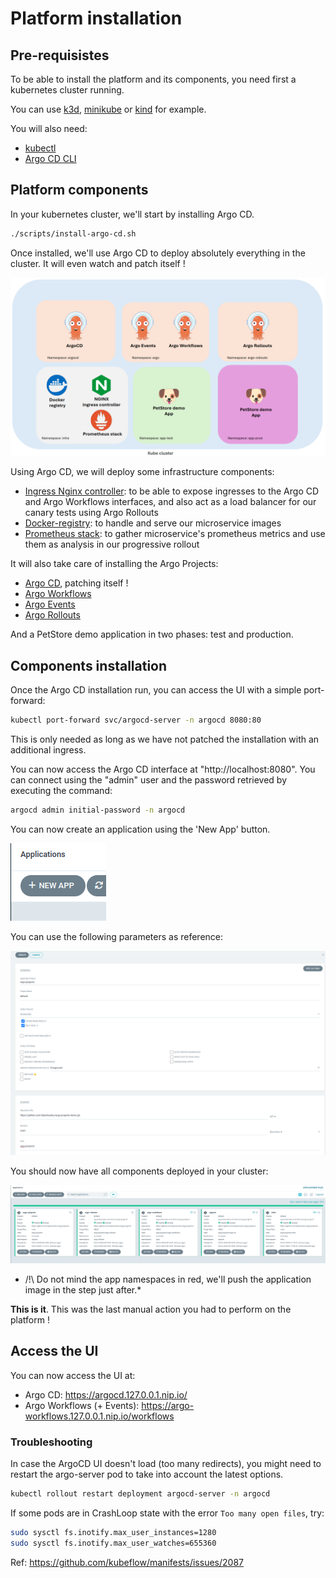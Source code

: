# Platform installation

## Pre-requisistes

To be able to install the platform and its components, you need first a kubernetes cluster running.

You can use [k3d](https://k3d.io/), [minikube](https://minikube.sigs.k8s.io/docs/start/) or [kind](https://kind.sigs.k8s.io/docs/user/quick-start/) for example.

You will also need:
* [kubectl](https://kubernetes.io/docs/tasks/tools/install-kubectl/)
* [Argo CD CLI](https://argo-cd.readthedocs.io/en/stable/getting_started/#2-download-argo-cd-cli)

## Platform components

In your kubernetes cluster, we'll start by installing Argo CD.

```bash
./scripts/install-argo-cd.sh
```

Once installed, we'll use Argo CD to deploy absolutely everything in the cluster. It will even watch and patch itself !

![image](./assets/cluster-view.png)

Using Argo CD, we will deploy some infrastructure components:
* [Ingress Nginx controller](https://github.com/kubernetes/ingress-nginx): to be able to expose ingresses to the Argo CD and Argo Workflows interfaces, and also act as a load balancer for our canary tests using Argo Rollouts
* [Docker-registry](https://artifacthub.io/packages/helm/phntom/docker-registry): to handle and serve our microservice images
* [Prometheus stack](https://github.com/prometheus-community/helm-charts/tree/main/charts/kube-prometheus-stack): to gather microservice's prometheus metrics and use them as analysis in our progressive rollout

It will also take care of installing the Argo Projects:
* [Argo CD](https://argo-cd.readthedocs.io/en/stable/), patching itself !
* [Argo Workflows](https://argo-workflows.readthedocs.io/en/latest/)
* [Argo Events](https://argoproj.github.io/argo-events/)
* [Argo Rollouts](https://argo-rollouts.readthedocs.io/en/stable/)

And a PetStore demo application in two phases: test and production.

## Components installation

Once the Argo CD installation run, you can access the UI with a simple port-forward:

```bash
kubectl port-forward svc/argocd-server -n argocd 8080:80
```

This is only needed as long as we have not patched the installation with an additional ingress.

You can now access the Argo CD interface at "http://localhost:8080".
You can connect using the "admin" user and the password retrieved by executing the command:

```bash
argocd admin initial-password -n argocd
```

You can now create an application using the 'New App' button.

![image](./assets/New-App.png)

You can use the following parameters as reference:

![image](./assets/New-App-Details.png)

You should now have all components deployed in your cluster:

![image](./assets/ArgoCD-Apps-state.png)

* /!\ Do not mind the app namespaces in red, we'll push the application image in the step just after.*

**This is it**. This was the last manual action you had to perform on the platform !

## Access the UI

You can now access the UI at:

- Argo CD: https://argocd.127.0.0.1.nip.io/
- Argo Workflows (+ Events): https://argo-workflows.127.0.0.1.nip.io/workflows 

### Troubleshooting

In case the ArgoCD UI doesn't load (too many redirects), you might need to restart the argo-server pod to take into account the latest options.

```bash
kubectl rollout restart deployment argocd-server -n argocd
```

If some pods are in CrashLoop state with the error `Too many open files`, try:

```bash
sudo sysctl fs.inotify.max_user_instances=1280
sudo sysctl fs.inotify.max_user_watches=655360
```
Ref: https://github.com/kubeflow/manifests/issues/2087